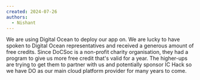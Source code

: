 ```yaml
---
created: 2024-07-26
authors:
  - Nishant
---
```

We are using Digital Ocean to deploy our app on. We are lucky to have spoken to Digital Ocean representatives and received a generous amount of free credits. Since DoCSoc is a non-profit charity organisation, they had a program to give us more free credit that's valid for a year. The higher-ups are trying to get them to partner with us and potentially sponsor IC Hack so we have DO as our main cloud platform provider for many years to come.